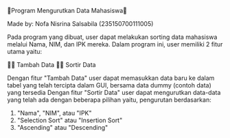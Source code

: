 💾Program Mengurutkan Data Mahasiswa💾

Made by: Nofa Nisrina Salsabila (235150700111005)

Pada program yang dibuat, user dapat melakukan sorting data mahasiswa melalui Nama, NIM, dan IPK mereka. Dalam program ini, user memiliki 2 fitur utama yaitu:

🧚‍♀️ Tambah Data
🧚‍♀️ Sortir Data

Dengan fitur "Tambah Data" user dapat memasukkan data baru ke dalam tabel yang telah tercipta dalam GUI, bersama data dummy (contoh data) yang tersedia
Dengan fitur "Sortir Data" user dapat mengurutkan data-data yang telah ada dengan beberapa pilihan yaitu, pengurutan berdasarkan:

  1) "Nama", "NIM", atau "IPK"
  2) "Selection Sort" atau "Insertion Sort" 
  3) "Ascending" atau "Descending"

